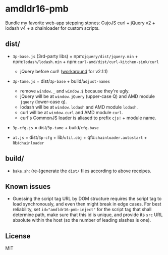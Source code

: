 ﻿
<!--#echo json="package.json" key="name" underline="=" -->
amdldr16-pmb
============
<!--/#echo -->

<!--#echo json="package.json" key="description" -->
Bundle my favorite web-app stepping stones: CujoJS curl + jQuery v2 + lodash
v4 + a chainloader for custom scripts.
<!--/#echo -->


dist/
-----

  * `3p-base.js` (3rd-party libs) = npm:`jquery/dist/jquery.min`
    \+ npm:`lodash/lodash.min`
    \+ npm:`curl-amd/dist/curl-kitchen-sink/curl`
    * jQuery before curl! ([workaround](doc/workarounds.md) for v2.1.1)

  * `3p-tame.js` = dist/`3p-base` + build/`adjust-names`
    * remove `window._` and `window.$` because they're ugly.
    * jQuery will be at `window.jQuery` (upper-case Q)
      and AMD module `jquery` (lower-case q).
    * lodash will be at `window.lodash` and AMD module `lodash`.
    * curl will be at `window.curl` and AMD module `curl`.
    * curl's CommonJS loader is aliased to prefix `cjs!` + module name.

  * `3p-cfg.js` = dist/`3p-tame` + build/`cfg.base`
  * `al.js` = dist/`3p-cfg`
    \+ lib/`util.obj`
    \+ qfx:`chainloader.autostart` + lib/`chainloader`



build/
------

  * `bake.sh`: (re-)generate the `dist/` files according to above receipes.


Known issues
------------

  * Guessing the script tag URL by DOM structure requires the script tag
    to load synchronously, and even then might break in edge cases.
    For best reliability, set `id="amdldr16-pmb-inject"` for the script
    tag that shall determine path, make sure that this id is unique,
    and provide its `src` URL absolute within the host (so the number of
    leading slashes is one).







<!--#toc stop="scan" -->


License
-------
<!--#echo json="package.json" key=".license" -->
MIT
<!--/#echo -->
